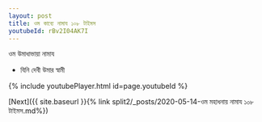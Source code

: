```yaml
---
layout: post
title: ওম কাব্যে নামায ১০৮ টাইমস
youtubeId: rBv2I04AK7I
---
```

 
 
 ওম উমাধাভায়া নামায  
 
 -  যিনি দেবী উমার স্বামী 
 
  
 
  
 
 
 
 
 
 


{% include youtubePlayer.html id=page.youtubeId %}
 
[Next]({{ site.baseurl }}{% link  split2/_posts/2020-05-14-ওম মহাধনায় নামায ১০৮ টাইমস.md%})
 
